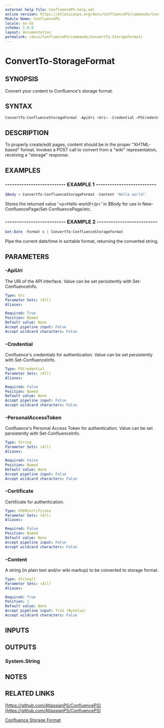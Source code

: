 ```yaml
---
external help file: ConfluencePS-help.xml
online version: https://atlassianps.org/docs/ConfluencePS/commands/ConvertTo-StorageFormat/
Module Name: ConfluencePS
locale: en-US
schema: 2.0.0
layout: documentation
permalink: /docs/ConfluencePS/commands/ConvertTo-StorageFormat/
---
```

# ConvertTo-StorageFormat

## SYNOPSIS

Convert your content to Confluence's storage format.

## SYNTAX

```powershell
ConvertTo-ConfluenceStorageFormat -ApiUri <Uri> -Credential <PSCredential> [-Content] <String>
```

## DESCRIPTION

To properly create/edit pages, content should be in the proper "XHTML-based" format.
Invokes a POST call to convert from a "wiki" representation, receiving a "storage" response.

## EXAMPLES

### -------------------------- EXAMPLE 1 --------------------------

```powershell
$Body = ConvertTo-ConfluenceStorageFormat -Content 'Hello world!'
```

Stores the returned value '\<p\>Hello world!\</p\>' in $Body for use
in New-ConfluencePage/Set-ConfluencePage/etc.

### -------------------------- EXAMPLE 2 --------------------------

```powershell
Get-Date -Format s | ConvertTo-ConfluenceStorageFormat
```

Pipe the current date/time in sortable format, returning the converted string.

## PARAMETERS

### -ApiUri

The URi of the API interface.
Value can be set persistently with Set-ConfluenceInfo.

```yaml
Type: Uri
Parameter Sets: (All)
Aliases:

Required: True
Position: Named
Default value: None
Accept pipeline input: False
Accept wildcard characters: False
```

### -Credential

Confluence's credentials for authentication.
Value can be set persistently with Set-ConfluenceInfo.

```yaml
Type: PSCredential
Parameter Sets: (All)
Aliases:

Required: False
Position: Named
Default value: None
Accept pipeline input: False
Accept wildcard characters: False
```

### -PersonalAccessToken

Confluence's Personal Access Token for authentication.
Value can be set persistently with Set-ConfluenceInfo.

```yaml
Type: String
Parameter Sets: (All)
Aliases:

Required: False
Position: Named
Default value: None
Accept pipeline input: False
Accept wildcard characters: False
```

### -Certificate

Certificate for authentication.

```yaml
Type: X509Certificate
Parameter Sets: (All)
Aliases:

Required: False
Position: Named
Default value: None
Accept pipeline input: False
Accept wildcard characters: False
```

### -Content

A string (in plain text and/or wiki markup) to be converted to storage format.

```yaml
Type: String[]
Parameter Sets: (All)
Aliases:

Required: True
Position: 1
Default value: None
Accept pipeline input: True (ByValue)
Accept wildcard characters: False
```

## INPUTS

## OUTPUTS

### System.String

## NOTES

## RELATED LINKS

[https://github.com/AtlassianPS/ConfluencePS](https://github.com/AtlassianPS/ConfluencePS)

[Confluence Storage Format](https://confluence.atlassian.com/confcloud/confluence-storage-format-724765084.html)
